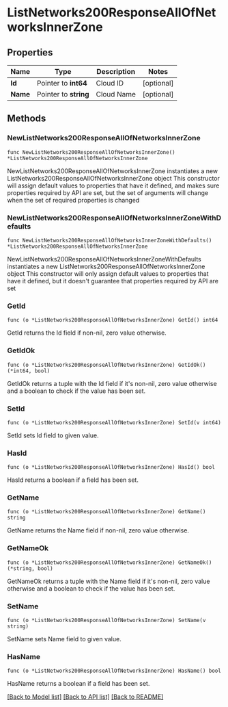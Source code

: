 # ListNetworks200ResponseAllOfNetworksInnerZone

## Properties

Name | Type | Description | Notes
------------ | ------------- | ------------- | -------------
**Id** | Pointer to **int64** | Cloud ID | [optional] 
**Name** | Pointer to **string** | Cloud Name | [optional] 

## Methods

### NewListNetworks200ResponseAllOfNetworksInnerZone

`func NewListNetworks200ResponseAllOfNetworksInnerZone() *ListNetworks200ResponseAllOfNetworksInnerZone`

NewListNetworks200ResponseAllOfNetworksInnerZone instantiates a new ListNetworks200ResponseAllOfNetworksInnerZone object
This constructor will assign default values to properties that have it defined,
and makes sure properties required by API are set, but the set of arguments
will change when the set of required properties is changed

### NewListNetworks200ResponseAllOfNetworksInnerZoneWithDefaults

`func NewListNetworks200ResponseAllOfNetworksInnerZoneWithDefaults() *ListNetworks200ResponseAllOfNetworksInnerZone`

NewListNetworks200ResponseAllOfNetworksInnerZoneWithDefaults instantiates a new ListNetworks200ResponseAllOfNetworksInnerZone object
This constructor will only assign default values to properties that have it defined,
but it doesn't guarantee that properties required by API are set

### GetId

`func (o *ListNetworks200ResponseAllOfNetworksInnerZone) GetId() int64`

GetId returns the Id field if non-nil, zero value otherwise.

### GetIdOk

`func (o *ListNetworks200ResponseAllOfNetworksInnerZone) GetIdOk() (*int64, bool)`

GetIdOk returns a tuple with the Id field if it's non-nil, zero value otherwise
and a boolean to check if the value has been set.

### SetId

`func (o *ListNetworks200ResponseAllOfNetworksInnerZone) SetId(v int64)`

SetId sets Id field to given value.

### HasId

`func (o *ListNetworks200ResponseAllOfNetworksInnerZone) HasId() bool`

HasId returns a boolean if a field has been set.

### GetName

`func (o *ListNetworks200ResponseAllOfNetworksInnerZone) GetName() string`

GetName returns the Name field if non-nil, zero value otherwise.

### GetNameOk

`func (o *ListNetworks200ResponseAllOfNetworksInnerZone) GetNameOk() (*string, bool)`

GetNameOk returns a tuple with the Name field if it's non-nil, zero value otherwise
and a boolean to check if the value has been set.

### SetName

`func (o *ListNetworks200ResponseAllOfNetworksInnerZone) SetName(v string)`

SetName sets Name field to given value.

### HasName

`func (o *ListNetworks200ResponseAllOfNetworksInnerZone) HasName() bool`

HasName returns a boolean if a field has been set.


[[Back to Model list]](../README.md#documentation-for-models) [[Back to API list]](../README.md#documentation-for-api-endpoints) [[Back to README]](../README.md)


